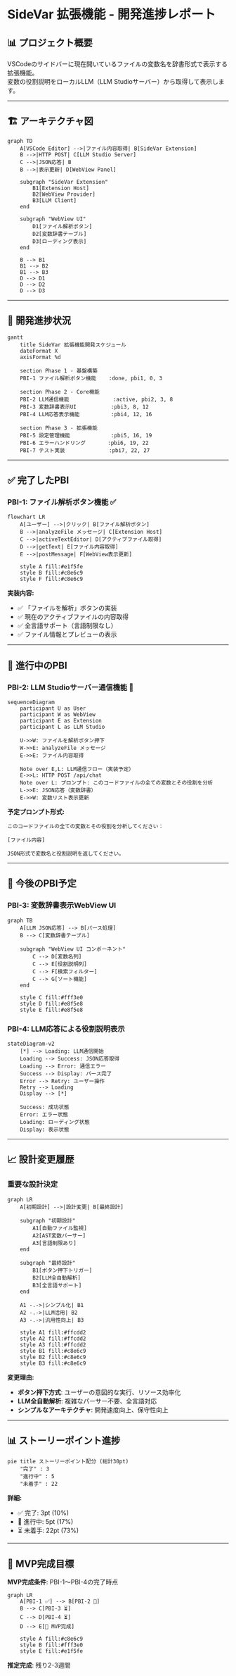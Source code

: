 # SideVar 拡張機能 - 開発進捗レポート

## 📊 プロジェクト概要

VSCodeのサイドバーに現在開いているファイルの変数名を辞書形式で表示する拡張機能。  
変数の役割説明をローカルLLM（LLM Studioサーバー）から取得して表示します。

---

## 🏗️ アーキテクチャ図

```mermaid
graph TD
    A[VSCode Editor] -->|ファイル内容取得| B[SideVar Extension]
    B -->|HTTP POST| C[LLM Studio Server]
    C -->|JSON応答| B
    B -->|表示更新| D[WebView Panel]
    
    subgraph "SideVar Extension"
        B1[Extension Host]
        B2[WebView Provider]
        B3[LLM Client]
    end
    
    subgraph "WebView UI"
        D1[ファイル解析ボタン]
        D2[変数辞書テーブル]
        D3[ローディング表示]
    end
    
    B --> B1
    B1 --> B2
    B1 --> B3
    D --> D1
    D --> D2
    D --> D3
```

---

## 🚀 開発進捗状況

```mermaid
gantt
    title SideVar 拡張機能開発スケジュール
    dateFormat X
    axisFormat %d

    section Phase 1 - 基盤構築
    PBI-1 ファイル解析ボタン機能    :done, pbi1, 0, 3
    
    section Phase 2 - Core機能
    PBI-2 LLM通信機能              :active, pbi2, 3, 8
    PBI-3 変数辞書表示UI           :pbi3, 8, 12
    PBI-4 LLM応答表示機能          :pbi4, 12, 16
    
    section Phase 3 - 拡張機能
    PBI-5 設定管理機能             :pbi5, 16, 19
    PBI-6 エラーハンドリング       :pbi6, 19, 22
    PBI-7 テスト実装              :pbi7, 22, 27
```

---

## ✅ 完了したPBI

### PBI-1: ファイル解析ボタン機能 ✅

```mermaid
flowchart LR
    A[ユーザー] -->|クリック| B[ファイル解析ボタン]
    B -->|analyzeFile メッセージ| C[Extension Host]
    C -->|activeTextEditor| D[アクティブファイル取得]
    D -->|getText| E[ファイル内容取得]
    E -->|postMessage| F[WebView表示更新]
    
    style A fill:#e1f5fe
    style B fill:#c8e6c9
    style F fill:#c8e6c9
```

**実装内容:**
- ✅ 「ファイルを解析」ボタンの実装
- ✅ 現在のアクティブファイルの内容取得
- ✅ 全言語サポート（言語制限なし）
- ✅ ファイル情報とプレビューの表示

---

## 🔄 進行中のPBI

### PBI-2: LLM Studioサーバー通信機能 🚧

```mermaid
sequenceDiagram
    participant U as User
    participant W as WebView
    participant E as Extension
    participant L as LLM Studio

    U->>W: ファイルを解析ボタン押下
    W->>E: analyzeFile メッセージ
    E->>E: ファイル内容取得
    
    Note over E,L: LLM通信フロー（実装予定）
    E->>L: HTTP POST /api/chat
    Note over L: プロンプト: このコードファイルの全ての変数とその役割を分析
    L->>E: JSON応答（変数辞書）
    E->>W: 変数リスト表示更新
```

**予定プロンプト形式:**
```
このコードファイルの全ての変数とその役割を分析してください：

[ファイル内容]

JSON形式で変数名と役割説明を返してください。
```

---

## 🎯 今後のPBI予定

### PBI-3: 変数辞書表示WebView UI

```mermaid
graph TB
    A[LLM JSON応答] --> B[パース処理]
    B --> C[変数辞書テーブル]
    
    subgraph "WebView UI コンポーネント"
        C --> D[変数名列]
        C --> E[役割説明列]
        C --> F[検索フィルター]
        C --> G[ソート機能]
    end
    
    style C fill:#fff3e0
    style D fill:#e8f5e8
    style E fill:#e8f5e8
```

### PBI-4: LLM応答による役割説明表示

```mermaid
stateDiagram-v2
    [*] --> Loading: LLM通信開始
    Loading --> Success: JSON応答取得
    Loading --> Error: 通信エラー
    Success --> Display: パース完了
    Error --> Retry: ユーザー操作
    Retry --> Loading
    Display --> [*]
    
    Success: 成功状態
    Error: エラー状態
    Loading: ローディング状態
    Display: 表示状態
```

---

## 📈 設計変更履歴

### 重要な設計決定

```mermaid
graph LR
    A[初期設計] -->|設計変更| B[最終設計]
    
    subgraph "初期設計"
        A1[自動ファイル監視]
        A2[AST変数パーサー]
        A3[言語制限あり]
    end
    
    subgraph "最終設計"
        B1[ボタン押下トリガー]
        B2[LLM全自動解析]
        B3[全言語サポート]
    end
    
    A1 -.->|シンプル化| B1
    A2 -.->|LLM活用| B2
    A3 -.->|汎用性向上| B3
    
    style A1 fill:#ffcdd2
    style A2 fill:#ffcdd2
    style A3 fill:#ffcdd2
    style B1 fill:#c8e6c9
    style B2 fill:#c8e6c9
    style B3 fill:#c8e6c9
```

**変更理由:**
- **ボタン押下方式**: ユーザーの意図的な実行、リソース効率化
- **LLM全自動解析**: 複雑なパーサー不要、全言語対応
- **シンプルなアーキテクチャ**: 開発速度向上、保守性向上

---

## 📊 ストーリーポイント進捗

```mermaid
pie title ストーリーポイント配分 (総計30pt)
    "完了" : 3
    "進行中" : 5
    "未着手" : 22
```

**詳細:**
- ✅ 完了: 3pt (10%)
- 🚧 進行中: 5pt (17%) 
- ⏳ 未着手: 22pt (73%)

---

## 🎯 MVP完成目標

**MVP完成条件**: PBI-1〜PBI-4の完了時点

```mermaid
graph LR
    A[PBI-1 ✅] --> B[PBI-2 🚧]
    B --> C[PBI-3 ⏳]
    C --> D[PBI-4 ⏳]
    D --> E[🎉 MVP完成]
    
    style A fill:#c8e6c9
    style B fill:#fff3e0
    style E fill:#e1f5fe
```

**推定完成**: 残り2-3週間